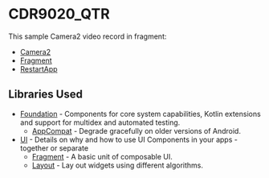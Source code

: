 CDR9020_QTR
=================
This sample Camera2 video record in fragment:

* [Camera2](https://developer.android.com/reference/android/hardware/camera2/package-summary.html)
* [Fragment](https://developer.android.com/reference/android/app/Fragment.html)
* [RestartApp](https://qiita.com/Shiozawa/items/85f078ed57aed46f6b69.html)

Libraries Used
--------------
* [Foundation][0] - Components for core system capabilities, Kotlin extensions and support for
  multidex and automated testing.
  * [AppCompat][1] - Degrade gracefully on older versions of Android.
* [UI][2] - Details on why and how to use UI Components in your apps - together or separate
  * [Fragment][3] - A basic unit of composable UI.
  * [Layout][4] - Lay out widgets using different algorithms.

[0]: https://developer.android.com/jetpack/components
[1]: https://developer.android.com/topic/libraries/support-library/packages#v7-appcompat
[2]: https://developer.android.com/guide/topics/ui
[3]: https://developer.android.com/guide/components/fragments
[4]: https://developer.android.com/guide/topics/ui/declaring-layout
